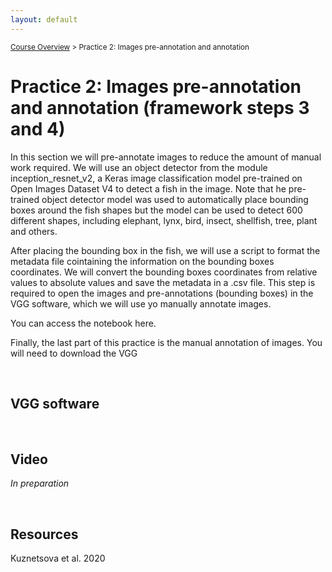 ```yaml
---
layout: default
---
```


<sub>[Course Overview](index.md) > Practice 2: Images pre-annotation and annotation</sub>

# Practice 2: Images pre-annotation and annotation (framework steps 3 and 4)

In this section we will pre-annotate images to reduce the amount of manual work required. We will use an object detector from the module inception_resnet_v2, a Keras image classification model pre-trained on Open Images Dataset V4 to detect a fish in the image. Note that he pre-trained object detector model was used to automatically place bounding boxes around the fish shapes but the model can be used to detect 600 different shapes, including elephant, lynx, bird, insect, shellfish, tree, plant and others. 

After placing the bounding box in the fish, we will use a script to format the metadata file cointaining the information on the bounding boxes coordinates. We will convert the bounding boxes coordinates from relative values to absolute values and save the metadata in a .csv file. This step is required to open the images and pre-annotations (bounding boxes) in the VGG software, which we will use yo manually annotate images.

You can access the notebook here.

Finally, the last part of this practice is the manual annotation of images.
You will need to download the VGG

 
<br/>

## VGG software

<br/>

 ## Video

_In preparation_

<br/>



## Resources

Kuznetsova et al. 2020